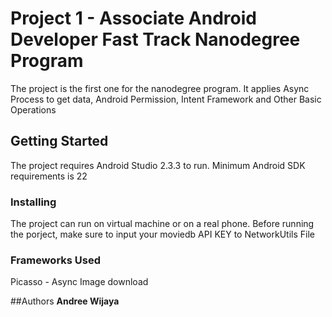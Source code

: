 # Project 1 - Associate Android Developer Fast Track Nanodegree Program
The project is the first one for the nanodegree program. It applies Async Process to get data, Android Permission, Intent Framework and Other Basic Operations

## Getting Started
The project requires Android Studio 2.3.3 to run.
Minimum Android SDK requirements is 22

### Installing
The project can run on virtual machine or on a real phone.
Before running the porject, make sure to input your moviedb API KEY to NetworkUtils File

### Frameworks Used
Picasso - Async Image download

##Authors
**Andree Wijaya**